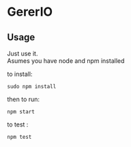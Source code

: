 # GererIO

## Usage

Just use it.  
Asumes you have node and npm installed

to install:

`sudo npm install`

then to run:

`npm start`

to test : 

`npm test`